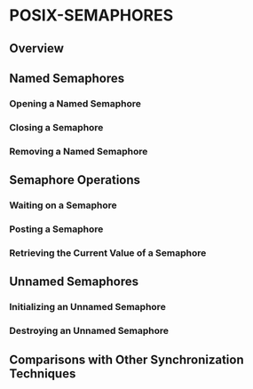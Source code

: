 # POSIX-SEMAPHORES

## Overview

## Named Semaphores

### Opening a Named Semaphore

### Closing a Semaphore

### Removing a Named Semaphore 

## Semaphore Operations

### Waiting on a Semaphore

### Posting a Semaphore 

### Retrieving the Current Value of a Semaphore

## Unnamed Semaphores

### Initializing an Unnamed Semaphore

### Destroying an Unnamed Semaphore 

## Comparisons with Other Synchronization Techniques